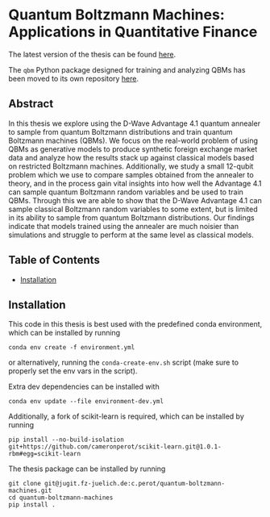 # Quantum Boltzmann Machines: Applications in Quantitative Finance
The latest version of the thesis can be found [here](https://jugit.fz-juelich.de/qip/quantum-boltzmann-machines/-/jobs/artifacts/main/raw/latex/report/main.pdf?job=report).

The `qbm` Python package designed for training and analyzing QBMs has been moved to its own repository [here](https://jugit.fz-juelich.de/qip/qbm).

## Abstract
In this thesis we explore using the D-Wave Advantage 4.1 quantum annealer to sample from quantum Boltzmann distributions and train quantum Boltzmann machines (QBMs).
We focus on the real-world problem of using QBMs as generative models to produce synthetic foreign exchange market data and analyze how the results stack up against classical models based on restricted Boltzmann machines.
Additionally, we study a small 12-qubit problem which we use to compare samples obtained from the annealer to theory, and in the process gain vital insights into how well the Advantage 4.1 can sample quantum Boltzmann random variables and be used to train QBMs.
Through this we are able to show that the D-Wave Advantage 4.1 can sample classical Boltzmann random variables to some extent, but is limited in its ability to sample from quantum Boltzmann distributions.
Our findings indicate that models trained using the annealer are much noisier than simulations and struggle to perform at the same level as classical models.

## Table of Contents
* [Installation](#installation)

## Installation
This code in this thesis is best used with the predefined conda environment, which can be installed by running
```
conda env create -f environment.yml
```
or alternatively, running the `conda-create-env.sh` script (make sure to properly set the env vars in the script).

Extra dev dependencies can be installed with
```
conda env update --file environment-dev.yml
```

Additionally, a fork of scikit-learn is required, which can be installed by running
```
pip install --no-build-isolation git+https://github.com/cameronperot/scikit-learn.git@1.0.1-rbm#egg=scikit-learn
```
The thesis package can be installed by running
```
git clone git@jugit.fz-juelich.de:c.perot/quantum-boltzmann-machines.git
cd quantum-boltzmann-machines
pip install .
```
